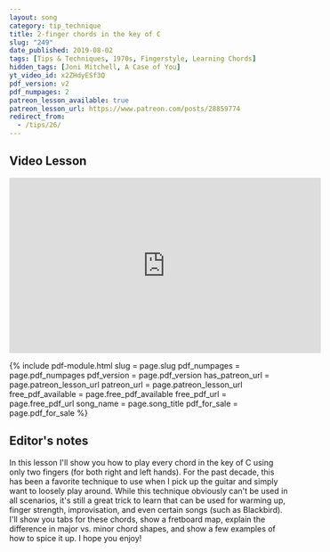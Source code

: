 ```yaml
---
layout: song
category: tip_technique
title: 2-finger chords in the key of C
slug: "249"
date_published: 2019-08-02
tags: [Tips & Techniques, 1970s, Fingerstyle, Learning Chords]
hidden_tags: [Joni Mitchell, A Case of You]
yt_video_id: x2ZHdyESf3Q
pdf_version: v2
pdf_numpages: 2
patreon_lesson_available: true
patreon_lesson_url: https://www.patreon.com/posts/28859774
redirect_from:
  - /tips/26/
---
```




## Video Lesson

<iframe width="560" height="315" src="https://www.youtube.com/embed/x2ZHdyESf3Q?showinfo=0" frameborder="0" allowfullscreen></iframe>

{% include pdf-module.html slug = page.slug pdf_numpages = page.pdf_numpages pdf_version = page.pdf_version has_patreon_url = page.patreon_lesson_url patreon_url = page.patreon_lesson_url free_pdf_available = page.free_pdf_available free_pdf_url = page.free_pdf_url song_name = page.song_title pdf_for_sale = page.pdf_for_sale %}

<!-- Check back in a few minutes! Posting it now... -->

<!-- Coming later this morning! Check back soon... -->

## Editor's notes

In this lesson I'll show you how to play every chord in the key of C using only two fingers (for both right and left hands). For the past decade, this has been a favorite technique to use when I pick up the guitar and simply want to loosely play around. While this technique obviously can't be used in all scenarios, it's still a great trick to learn that can be used for warming up, finger strength, improvisation, and even certain songs (such as Blackbird). I'll show you tabs for these chords, show a fretboard map, explain the difference in major vs. minor chord shapes, and show a few examples of how to spice it up. I hope you enjoy!
